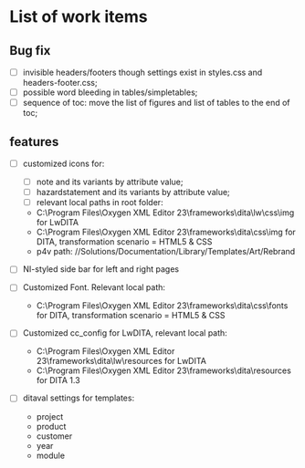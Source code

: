 # List of work items

## Bug fix

- [ ] invisible headers/footers though settings exist in styles.css and headers-footer.css;
- [ ] possible word bleeding in tables/simpletables; 
- [ ] sequence of toc: move the list of figures and list of tables to the end of toc;

## features

- [ ] customized icons for:
  - [ ] note and its variants by attribute value;
  - [ ] hazardstatement and its variants by attribute value;
  - [ ] relevant local paths in root folder:
   - C:\Program Files\Oxygen XML Editor 23\frameworks\dita\lw\css\img for LwDITA
   - C:\Program Files\Oxygen XML Editor 23\frameworks\dita\css\img for DITA, transformation scenario = HTML5 & CSS
   - p4v path: //Solutions/Documentation/Library/Templates/Art/Rebrand 

- [ ] NI-styled side bar for left and right pages
- [ ] Customized Font. Relevant local path:
  - C:\Program Files\Oxygen XML Editor 23\frameworks\dita\css\fonts for DITA, transformation scenario = HTML5 & CSS
- [ ] Customized cc_config for LwDITA, relevant local path:
  - C:\Program Files\Oxygen XML Editor 23\frameworks\dita\lw\resources for LwDITA
  - C:\Program Files\Oxygen XML Editor 23\frameworks\dita\resources for DITA 1.3
- [ ] ditaval settings for templates:
    + project
    + product
    + customer
    + year
    + module
